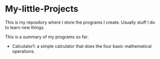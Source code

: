 # My-little-Projects
This is my repository where I store the programs I create. Usually stuff I do to learn new things.

This is a summary of my programs so far:
* Calcutalor1: a simple calculator that does the four basic mathematical operations.